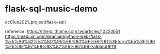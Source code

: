 # flask-sql-music-demo
ccClub2021_project(flask+sql)

reference:
https://ithelp.ithome.com.tw/articles/10223951
https://medium.com/seaniap/python-web-flask-%E5%A6%82%E4%BD%95%E9%80%8F%E9%81%8Eform%E5%8F%96%E5%BE%97%E8%B3%87%E6%96%99-7a63ebf9ff1f
